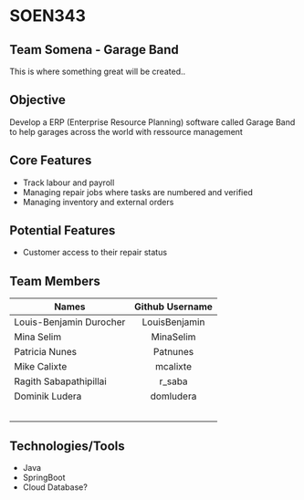 # SOEN343

## Team Somena - Garage Band

This is where something great will be created..

## Objective

Develop a ERP (Enterprise Resource Planning) software called Garage Band to help garages across the world with ressource management

## Core Features

* Track labour and payroll
* Managing repair jobs where tasks are numbered and verified
* Managing inventory and external orders

## Potential Features

* Customer access to their repair status

## Team Members

| Names                     | Github Username   	| 
| -------------             | :-------------:       | 
| Louis-Benjamin Durocher   | LouisBenjamin			|
| Mina Selim       			| MinaSelim				|
| Patricia Nunes| Patnunes	|
| Mike Calixte 							|mcalixte						|
| Ragith Sabapathipillai    | r_saba       			|
| Dominik Ludera 				    | domludera  	 			|
|          				   	|  						|
|            				|        				|
|            				|     					|
|            				|    					|
|                           |                       |                 


## Technologies/Tools

* Java
* SpringBoot
* Cloud Database?
